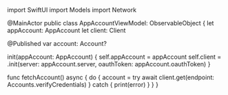 import SwiftUI
import Models
import Network

@MainActor
public class AppAccountViewModel: ObservableObject {
  let appAccount: AppAccount
  let client: Client
  
  @Published var account: Account?
  
  init(appAccount: AppAccount) {
    self.appAccount = appAccount
    self.client = .init(server: appAccount.server, oauthToken: appAccount.oauthToken)
  }
  
  func fetchAccount() async {
    do {
      account = try await client.get(endpoint: Accounts.verifyCredentials)
    } catch {
      print(error)
    }
  }
}
